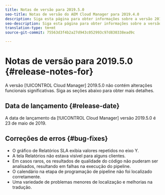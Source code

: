 ```yaml
---
title: Notas de versão para 2019.5.0
seo-title: Notas de versão do AEM Cloud Manager para 2019.4.0
description: Siga esta página para obter informações sobre a versão 2019.5.0 do Cloud Manager.
seo-description: Siga esta página para obter informações sobre a versão 2019.5.0 do AEM Cloud Manager.
translation-type: tm+mt
source-git-commit: 75563d3f4b2a27d943c052993c97d830338ead9c

---
```



# Notas de versão para 2019.5.0 {#release-notes-for}

A versão [!UICONTROL Cloud Manager] 2019.5.0 não contém alterações funcionais significativas. Siga as seções abaixo para obter mais detalhes.

## Data de lançamento {#release-date}

A data de lançamento da [!UICONTROL Cloud Manager] versão 2019.5.0 é 23 de maio de 2019.


## Correções de erros {#bug-fixes}

* O gráfico de Relatórios SLA exibia valores repetidos no eixo Y.
* A tela Relatórios não estava visível para alguns clientes.
* Em casos raros, os resultados de qualidade do código não puderam ser analisados, resultando em falhas na execução do pipeline.
* O calendário na etapa de programação de pipeline não foi localizado corretamente.
* Uma variedade de problemas menores de localização e melhorias na tradução.
